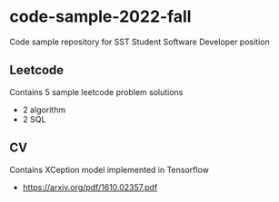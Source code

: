 # code-sample-2022-fall
Code sample repository for SST Student Software Developer position
## Leetcode
Contains 5 sample leetcode problem solutions
- 2 algorithm
- 2 SQL
## CV
Contains XCeption model implemented in Tensorflow
- https://arxiv.org/pdf/1610.02357.pdf
